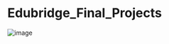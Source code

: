 # Edubridge_Final_Projects
![image](https://user-images.githubusercontent.com/120709069/224886853-fe2499d3-b6ba-4279-b67c-ec2a7aa1b237.png)

